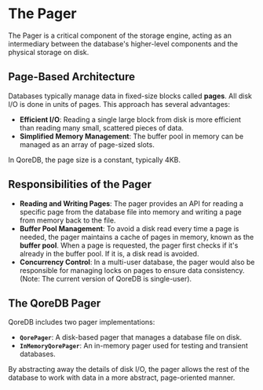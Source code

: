 # The Pager

The Pager is a critical component of the storage engine, acting as an intermediary between the database's higher-level components and the physical storage on disk.

## Page-Based Architecture

Databases typically manage data in fixed-size blocks called **pages**. All disk I/O is done in units of pages. This approach has several advantages:

- **Efficient I/O**: Reading a single large block from disk is more efficient than reading many small, scattered pieces of data.
- **Simplified Memory Management**: The buffer pool in memory can be managed as an array of page-sized slots.

In QoreDB, the page size is a constant, typically 4KB.

## Responsibilities of the Pager

- **Reading and Writing Pages**: The pager provides an API for reading a specific page from the database file into memory and writing a page from memory back to the file.
- **Buffer Pool Management**: To avoid a disk read every time a page is needed, the pager maintains a cache of pages in memory, known as the **buffer pool**. When a page is requested, the pager first checks if it's already in the buffer pool. If it is, a disk read is avoided.
- **Concurrency Control**: In a multi-user database, the pager would also be responsible for managing locks on pages to ensure data consistency. (Note: The current version of QoreDB is single-user).

## The QoreDB Pager

QoreDB includes two pager implementations:

- **`QorePager`**: A disk-based pager that manages a database file on disk.
- **`InMemoryQorePager`**: An in-memory pager used for testing and transient databases.

By abstracting away the details of disk I/O, the pager allows the rest of the database to work with data in a more abstract, page-oriented manner.